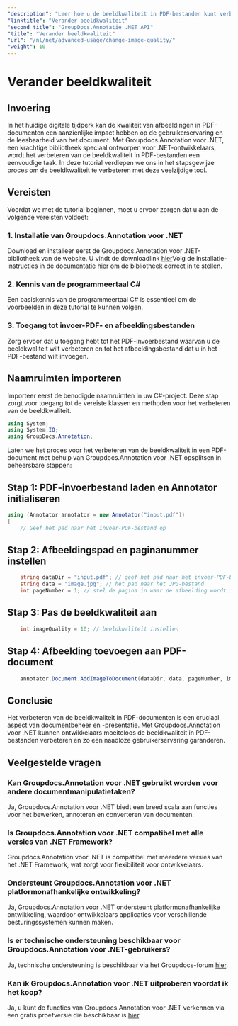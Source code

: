 ```yaml
---
"description": "Leer hoe u de beeldkwaliteit in PDF-bestanden kunt verbeteren met Groupdocs.Annotation voor .NET. Volg onze stapsgewijze handleiding."
"linktitle": "Verander beeldkwaliteit"
"second_title": "GroupDocs.Annotatie .NET API"
"title": "Verander beeldkwaliteit"
"url": "/nl/net/advanced-usage/change-image-quality/"
"weight": 10
---
```


# Verander beeldkwaliteit

## Invoering
In het huidige digitale tijdperk kan de kwaliteit van afbeeldingen in PDF-documenten een aanzienlijke impact hebben op de gebruikerservaring en de leesbaarheid van het document. Met Groupdocs.Annotation voor .NET, een krachtige bibliotheek speciaal ontworpen voor .NET-ontwikkelaars, wordt het verbeteren van de beeldkwaliteit in PDF-bestanden een eenvoudige taak. In deze tutorial verdiepen we ons in het stapsgewijze proces om de beeldkwaliteit te verbeteren met deze veelzijdige tool.
## Vereisten
Voordat we met de tutorial beginnen, moet u ervoor zorgen dat u aan de volgende vereisten voldoet:
### 1. Installatie van Groupdocs.Annotation voor .NET
Download en installeer eerst de Groupdocs.Annotation voor .NET-bibliotheek van de website. U vindt de downloadlink [hier](https://releases.groupdocs.com/annotation/net/)Volg de installatie-instructies in de documentatie [hier](https://tutorials.groupdocs.com/annotation/net/) om de bibliotheek correct in te stellen.
### 2. Kennis van de programmeertaal C#
Een basiskennis van de programmeertaal C# is essentieel om de voorbeelden in deze tutorial te kunnen volgen.
### 3. Toegang tot invoer-PDF- en afbeeldingsbestanden
Zorg ervoor dat u toegang hebt tot het PDF-invoerbestand waarvan u de beeldkwaliteit wilt verbeteren en tot het afbeeldingsbestand dat u in het PDF-bestand wilt invoegen.

## Naamruimten importeren
Importeer eerst de benodigde naamruimten in uw C#-project. Deze stap zorgt voor toegang tot de vereiste klassen en methoden voor het verbeteren van de beeldkwaliteit.

```csharp
using System;
using System.IO;
using GroupDocs.Annotation;
```

Laten we het proces voor het verbeteren van de beeldkwaliteit in een PDF-document met behulp van Groupdocs.Annotation voor .NET opsplitsen in beheersbare stappen:
## Stap 1: PDF-invoerbestand laden en Annotator initialiseren
```csharp
using (Annotator annotator = new Annotator("input.pdf"))
{
    // Geef het pad naar het invoer-PDF-bestand op
```
## Stap 2: Afbeeldingspad en paginanummer instellen
```csharp
    string dataDir = "input.pdf"; // geef het pad naar het invoer-PDF-bestand op
    string data = "image.jpg"; // het pad naar het JPG-bestand
    int pageNumber = 1; // stel de pagina in waar de afbeelding wordt ingevoegd
```
## Stap 3: Pas de beeldkwaliteit aan
```csharp
    int imageQuality = 10; // beeldkwaliteit instellen
```
## Stap 4: Afbeelding toevoegen aan PDF-document
```csharp
    annotator.Document.AddImageToDocument(dataDir, data, pageNumber, imageQuality);
```

## Conclusie
Het verbeteren van de beeldkwaliteit in PDF-documenten is een cruciaal aspect van documentbeheer en -presentatie. Met Groupdocs.Annotation voor .NET kunnen ontwikkelaars moeiteloos de beeldkwaliteit in PDF-bestanden verbeteren en zo een naadloze gebruikerservaring garanderen.
## Veelgestelde vragen
### Kan Groupdocs.Annotation voor .NET gebruikt worden voor andere documentmanipulatietaken?
Ja, Groupdocs.Annotation voor .NET biedt een breed scala aan functies voor het bewerken, annoteren en converteren van documenten.
### Is Groupdocs.Annotation voor .NET compatibel met alle versies van .NET Framework?
Groupdocs.Annotation voor .NET is compatibel met meerdere versies van het .NET Framework, wat zorgt voor flexibiliteit voor ontwikkelaars.
### Ondersteunt Groupdocs.Annotation voor .NET platformonafhankelijke ontwikkeling?
Ja, Groupdocs.Annotation voor .NET ondersteunt platformonafhankelijke ontwikkeling, waardoor ontwikkelaars applicaties voor verschillende besturingssystemen kunnen maken.
### Is er technische ondersteuning beschikbaar voor Groupdocs.Annotation voor .NET-gebruikers?
Ja, technische ondersteuning is beschikbaar via het Groupdocs-forum [hier](https://forum.groupdocs.com/c/annotation/10).
### Kan ik Groupdocs.Annotation voor .NET uitproberen voordat ik het koop?
Ja, u kunt de functies van Groupdocs.Annotation voor .NET verkennen via een gratis proefversie die beschikbaar is [hier](https://releases.groupdocs.com/).